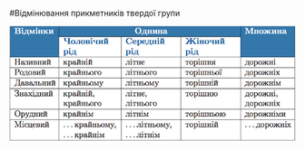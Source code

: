 #Вiдмiнювання прикметникiв твердої групи

<div class="center">
<img src="../pics/6/6.png" width="600px" class="center"/>
</div>
<br>